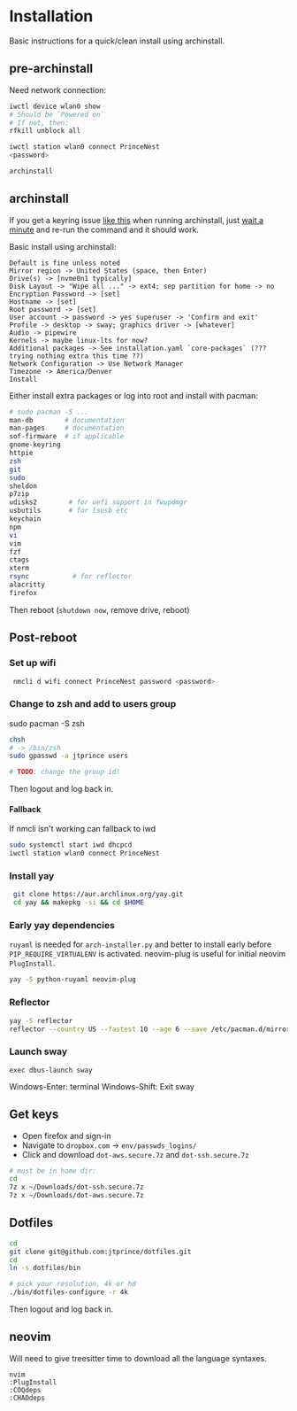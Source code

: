 # Installation

Basic instructions for a quick/clean install using archinstall.

## pre-archinstall

Need network connection:

```bash
iwctl device wlan0 show
# Should be `Powered on`
# If not, then:
rfkill unblock all

iwctl station wlan0 connect PrinceNest
<password>
```
```bash
archinstall
```

## archinstall

If you get a keyring issue [like this](https://github.com/archlinux/archinstall/issues/1389) when running archinstall, just [wait a minute](https://github.com/archlinux/archinstall/issues/1389#issuecomment-1235597526) and re-run the command and it should work.

Basic install using archinstall:

```script
Default is fine unless noted
Mirror region -> United States (space, then Enter)
Drive(s) -> [nvme0n1 typically]
Disk Layout -> "Wipe all ..." -> ext4; sep partition for home -> no
Encryption Password -> [set]
Hostname -> [set]
Root password -> [set]
User account -> password -> yes superuser -> 'Confirm and exit'
Profile -> desktop -> sway; graphics driver -> [whatever]
Audio -> pipewire
Kernels -> maybe linux-lts for now?
Additional packages -> See installation.yaml `core-packages` (??? trying nothing extra this time ??)
Network Configuration -> Use Network Manager
Timezone -> America/Denver
Install
```

Either install extra packages or log into root and install with pacman:

```bash
# sudo pacman -S ...
man-db        # documentation
man-pages     # documentation
sof-firmware  # if applicable
gnome-keyring
httpie
zsh
git
sudo
sheldon
p7zip
udisks2        # for uefi support in fwupdmgr
usbutils       # for lsusb etc
keychain
npm
vi
vim
fzf
ctags
xterm
rsync           # for reflector
alacritty
firefox
```

Then reboot (`shutdown now`, remove drive, reboot)

## Post-reboot

### Set up wifi
```bash
 nmcli d wifi connect PrinceNest password <password>
```

### Change to zsh and add to users group

sudo pacman -S zsh

```bash
chsh
# -> /bin/zsh
sudo gpasswd -a jtprince users

# TODO: change the group id!
```

Then logout and log back in.

#### Fallback

If nmcli isn't working can fallback to iwd
```bash
sudo systemctl start iwd dhcpcd
iwctl station wlan0 connect PrinceNest
```

### Install yay

```bash
 git clone https://aur.archlinux.org/yay.git
 cd yay && makepkg -si && cd $HOME
 ```

### Early yay dependencies

`ruyaml` is needed for `arch-installer.py` and better to install early before
`PIP_REQUIRE_VIRTUALENV` is activated. neovim-plug is useful for initial
neovim `PlugInstall`.

```bash
yay -S python-ruyaml neovim-plug
```

### Reflector

```bash
yay -S reflector
reflector --country US --fastest 10 --age 6 --save /etc/pacman.d/mirrorlist
```

### Launch sway

```
exec dbus-launch sway
```
Windows-Enter: terminal
Windows-Shift: Exit sway

## Get keys

* Open firefox and sign-in
* Navigate to `dropbox.com` -> `env/passwds_logins/`
* Click and download `dot-aws.secure.7z` and `dot-ssh.secure.7z`

```bash
# must be in home dir:
cd
7z x ~/Downloads/dot-ssh.secure.7z
7z x ~/Downloads/dot-aws.secure.7z
```

## Dotfiles

```bash
cd
git clone git@github.com:jtprince/dotfiles.git
cd
ln -s dotfiles/bin

# pick your resolution, 4k or hd
./bin/dotfiles-configure -r 4k
```

Then logout and log back in.

## neovim

Will need to give treesitter time to download all the language syntaxes.

```
nvim
:PlugInstall
:COQdeps
:CHADdeps
```
